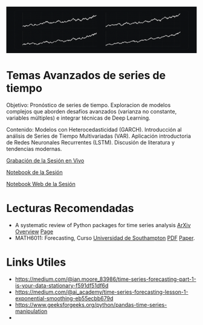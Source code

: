 ![Banner4](images/banner4.png ':class=banner-image')

# Temas Avanzados de series de tiempo

Objetivo: Pronóstico de series de tiempo. Exploracion de modelos complejos que aborden desafíos avanzados (varianza no constante, variables múltiples) e integrar técnicas de Deep Learning.

Contenido: Modelos con Heterocedasticidad (GARCH). Introducción al análisis de Series de Tiempo Multivariadas (VAR). Aplicación introductoria de Redes Neuronales Recurrentes (LSTM). Discusión de literatura y tendencias modernas.

 [Grabación de la Sesión en Vivo](https://www.youtube.com/watch?v=0gaDsPwzLg4&t=4s)

[Notebook de la Sesión](https://github.com/LuisGorozpe/py-ts-code/blob/main/sesion4.ipynb)

[Notebook Web de la Sesión](https://luisgorozpe.github.io/py-ts-code/sesion4.html)


# Lecturas Recomendadas

+ A systematic review of Python packages for time series analysis [ArXiv](https://arxiv.org/abs/2104.07406) [Overview](https://siebert-julien.github.io/time-series-analysis-python) [Page](https://siebert-julien.github.io/time-series-analysis-python/overview.html)
+ MATH6011: Forecasting, Curso [Universidad de Southampton](https://www.southampton.ac.uk/courses/2026-27/modules/math6011) [PDF](https://www.southampton.ac.uk/~abz1e14/papers/Forecasting.pdf) [Paper](https://www.southampton.ac.uk/~abz1e14/papers/ForecastingPaper.pdf).

# Links Utiles 
+ https://medium.com/@ian.moore_83986/time-series-forecasting-part-1-is-your-data-stationary-f591df51df6d
+ https://medium.com/@ai_academy/time-series-forecasting-lesson-1-exponential-smoothing-eb55ecbb679d
+ https://www.geeksforgeeks.org/python/pandas-time-series-manipulation
+ 